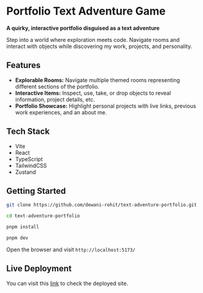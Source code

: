 # Portfolio Text Adventure Game

**A quirky, interactive portfolio disguised as a text adventure**

Step into a world where exploration meets code. Navigate rooms and interact with objects while discovering my work, projects, and personality.

## Features

- **Explorable Rooms:** Navigate multiple themed rooms representing different sections of the portfolio.
- **Interactive Items:** Inspect, use, take, or drop objects to reveal information, project details, etc.
- **Portfolio Showcase:** Highlight personal projects with live links, previous work experiences, and an about me.

## Tech Stack

- Vite
- React
- TypeScript
- TailwindCSS
- Zustand

## Getting Started

```bash
git clone https://github.com/dewani-rohit/text-adventure-portfolio.git

cd text-adventure-portfolio

pnpm install

pnpm dev
```

Open the browser and visit `http://localhost:5173/`

## Live Deployment

You can visit this [link](https://rad-adventure.vercel.app/) to check the deployed site.
